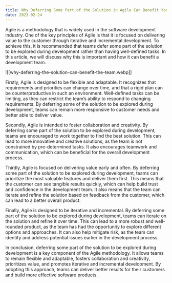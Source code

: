 ```yaml
---
title: Why Deferring Some Part of the Solution in Agile Can Benefit Your Development Team
date: 2023-02-24
---
```


Agile is a methodology that is widely used in the software development industry. One of the key principles of Agile is that it is focused on delivering value to the customer through iterative and incremental development. To achieve this, it is recommended that teams defer some part of the solution to be explored during development rather than having well-defined tasks. In this article, we will discuss why this is important and how it can benefit a development team.

![[why-deferring-the-solution-can-benefit-the-team.webp]]

Firstly, Agile is designed to be flexible and adaptable. It recognizes that requirements and priorities can change over time, and that a rigid plan can be counterproductive in such an environment. Well-defined tasks can be limiting, as they can restrict the team’s ability to respond to changing requirements. By deferring some of the solution to be explored during development, teams can remain more responsive to customer needs and better able to deliver value.

Secondly, Agile is intended to foster collaboration and creativity. By deferring some part of the solution to be explored during development, teams are encouraged to work together to find the best solution. This can lead to more innovative and creative solutions, as the team is not constrained by pre-determined tasks. It also encourages teamwork and communication, which can be beneficial for the overall development process.

Thirdly, Agile is focused on delivering value early and often. By deferring some part of the solution to be explored during development, teams can prioritize the most valuable features and deliver them first. This means that the customer can see tangible results quickly, which can help build trust and confidence in the development team. It also means that the team can iterate and refine the solution based on feedback from the customer, which can lead to a better overall product.

Finally, Agile is designed to be iterative and incremental. By deferring some part of the solution to be explored during development, teams can iterate on the solution and refine it over time. This can lead to a more robust and well-rounded product, as the team has had the opportunity to explore different options and approaches. It can also help mitigate risk, as the team can identify and address potential issues earlier in the development process.

In conclusion, deferring some part of the solution to be explored during development is a key component of the Agile methodology. It allows teams to remain flexible and adaptable, fosters collaboration and creativity, prioritizes value, and promotes iterative and incremental development. By adopting this approach, teams can deliver better results for their customers and build more effective software products.
